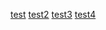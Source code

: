 [test](https://xlafon.github.io/Carto/)
[test2](https://xlafon.github.io/Carto/carto_velo.html)
[test3](https://xlafon.github.io/Carto/carto_velo3.html)
[test4](https://xlafon.github.io/Carto/carto_velo4.html)
